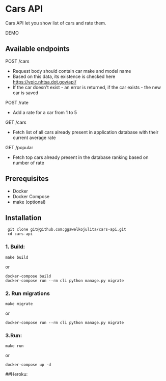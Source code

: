 # Cars API

Cars API let you show list of cars and rate them.

DEMO

## Available endpoints
POST /cars
* Request body should contain car make and model name
* Based on this data, its existence is checked here https://vpic.nhtsa.dot.gov/api/
* If the car doesn't exist - an error is returned, if the car exists - the new car is saved

POST /rate
* Add a rate for a car from 1 to 5

GET /cars
* Fetch list of all cars already present in application database with their current average rate

GET /popular
* Fetch top cars already present in the database ranking based on number of rate


## Prerequisites
 - Docker
 - Docker Compose
 - make (optional)

## Installation

```
 git clone git@github.com:ggawelkojulita/cars-api.git
 cd cars-api
```
### 1. Build:

```make build``` 

or
```
docker-compose build
docker-compose run --rm cli python manage.py migrate
```

### 2. Run migrations
```
make migrate
```
or

```
docker-compose run --rm cli python manage.py migrate
```

### 3.Run:
```
make run
```
or
```
docker-compose up -d
```

##Heroku:





